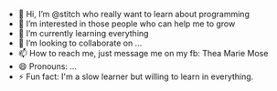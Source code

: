 - 👋 Hi, I’m @stitch who really want to learn about programming
- 👀 I’m interested in those people who can help me to grow 
- 🌱 I’m currently learning everything
- 💞️ I’m looking to collaborate on ...
- 📫 How to reach me, just message me on my fb: Thea Marie Mose
- 😄 Pronouns: ...
- ⚡ Fun fact: I'm a slow learner but willing to learn in everything. 

<!---
theastitch/theastitch is a ✨ special ✨ repository because its `README.md` (this file) appears on your GitHub profile.
You can click the Preview link to take a look at your changes.
--->
